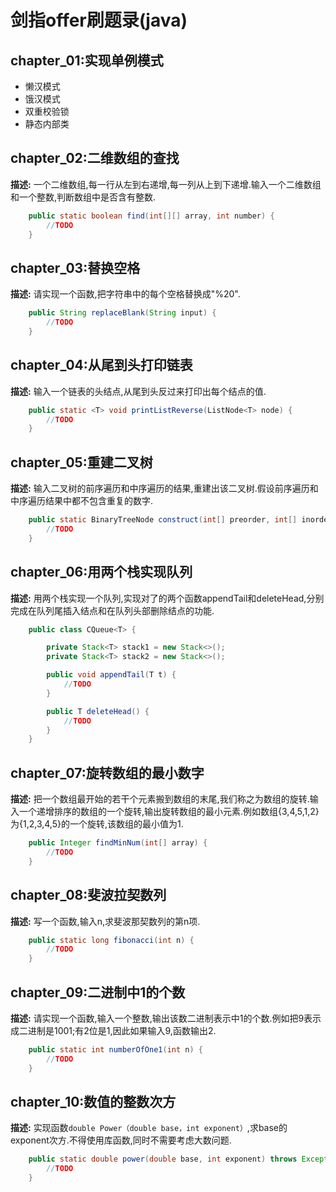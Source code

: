 # 剑指offer刷题录(java)

## chapter_01:实现单例模式

- 懒汉模式
- 饿汉模式
- 双重校验锁
- 静态内部类

## chapter_02:二维数组的查找

**描述:** 一个二维数组,每一行从左到右递增,每一列从上到下递增.输入一个二维数组和一个整数,判断数组中是否含有整数.
```java
    public static boolean find(int[][] array, int number) {
        //TODO
    }
```

## chapter_03:替换空格

**描述:** 请实现一个函数,把字符串中的每个空格替换成"%20".
```java
    public String replaceBlank(String input) {
        //TODO
    }
```

## chapter_04:从尾到头打印链表

**描述:** 输入一个链表的头结点,从尾到头反过来打印出每个结点的值.
```java
    public static <T> void printListReverse(ListNode<T> node) {
        //TODO
    }
```

## chapter_05:重建二叉树

**描述:** 输入二叉树的前序遍历和中序遍历的结果,重建出该二叉树.假设前序遍历和中序遍历结果中都不包含重复的数字.
```java
    public static BinaryTreeNode construct(int[] preorder, int[] inorder) {
        //TODO
    }
```

## chapter_06:用两个栈实现队列

**描述:** 用两个栈实现一个队列,实现对了的两个函数appendTail和deleteHead,分别完成在队列尾插入结点和在队列头部删除结点的功能.
```java
    public class CQueue<T> {

        private Stack<T> stack1 = new Stack<>();
        private Stack<T> stack2 = new Stack<>();

        public void appendTail(T t) {
            //TODO
        }

        public T deleteHead() {
            //TODO
        }
    }
```

## chapter_07:旋转数组的最小数字

**描述:** 把一个数组最开始的若干个元素搬到数组的末尾,我们称之为数组的旋转.输入一个递增排序的数组的一个旋转,输出旋转数组的最小元素.例如数组{3,4,5,1,2}为{1,2,3,4,5}的一个旋转,该数组的最小值为1.
```java
    public Integer findMinNum(int[] array) {
        //TODO
    }
```

## chapter_08:斐波拉契数列

**描述:** 写一个函数,输入n,求斐波那契数列的第n项.
```java
    public static long fibonacci(int n) {
        //TODO
    }
```

## chapter_09:二进制中1的个数

**描述:** 请实现一个函数,输入一个整数,输出该数二进制表示中1的个数.例如把9表示成二进制是1001;有2位是1,因此如果输入9,函数输出2.
```java
    public static int numberOfOne1(int n) {
        //TODO
    }
```

## chapter_10:数值的整数次方

**描述:** 实现函数`double Power（double base，int exponent）`,求base的exponent次方.不得使用库函数,同时不需要考虑大数问题.
```java
    public static double power(double base, int exponent) throws Exception {
        //TODO
    }
```
